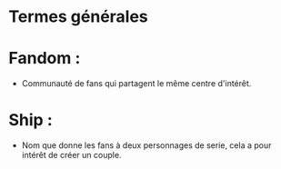 # **Termes générales**




# Fandom :
* Communauté de fans qui partagent le même centre d'intérêt.

# Ship :
* Nom que donne les fans à deux personnages de serie, cela a pour intérêt de créer un couple.
